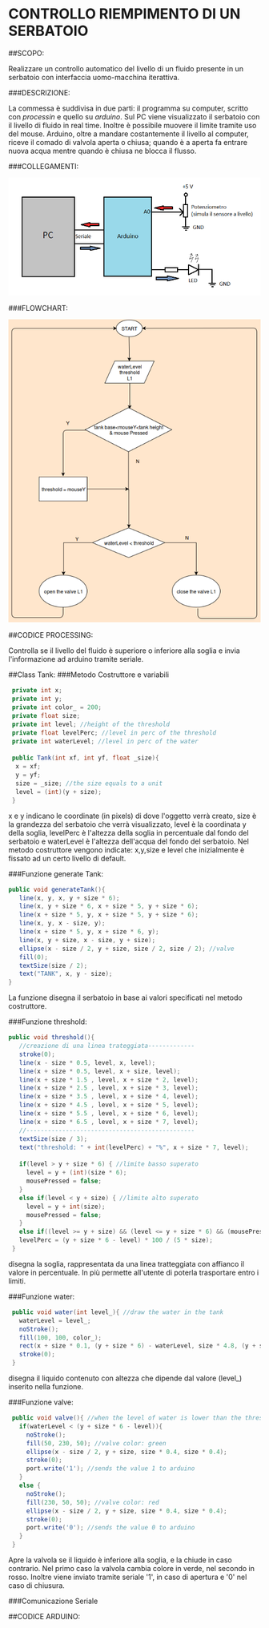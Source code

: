 CONTROLLO RIEMPIMENTO DI UN SERBATOIO
========================================

##SCOPO:

Realizzare un controllo automatico del livello di un fluido presente in un 
serbatoio con interfaccia uomo-macchina iterattiva.

###DESCRIZIONE:

La commessa è suddivisa in due parti: il programma su computer, scritto con *processin* e quello su *arduino*.
Sul PC viene visualizzato il serbatoio con il livello di fluido in real time. Inoltre è possibile muovere il limite tramite uso del mouse.
Arduino, oltre a mandare costantemente il livello al computer, riceve il comado di valvola aperta o chiusa; quando è a aperta fa entrare nuova acqua mentre quando è chiusa ne blocca il flusso.

###COLLEGAMENTI:

![Alt text](https://github.com/DaveDorigoni/Tank/blob/master/Tank/collegamentiSerbatoio.png?raw=ture) 

###FLOWCHART:

![Alt text](https://github.com/DaveDorigoni/Tank/blob/master/Tank/TankFlowChart.png?raw=true)

##CODICE PROCESSING:

Controlla se il livello del fluido è superiore o inferiore alla soglia e invia l'informazione ad arduino tramite seriale.

##Class Tank:
###Metodo Costruttore e variabili

``` java
 private int x;
 private int y;
 private int color_ = 200;
 private float size;
 private int level; //height of the threshold
 private float levelPerc; //level in perc of the threshold
 private int waterLevel; //level in perc of the water
 
 public Tank(int xf, int yf, float _size){
  x = xf;
  y = yf;
  size = _size; //the size equals to a unit
  level = (int)(y + size);
 }

```
x e y indicano le coordinate (in pixels) di dove l'oggetto verrà creato, size è la grandezza del serbatoio che verrà visualizzato, level è la coordinata y della soglia, levelPerc è l'altezza della soglia in percentuale dal fondo del serbatoio e waterLevel è l'altezza dell'acqua del fondo del serbatoio.
Nel metodo costruttore vengono indicate: x,y,size e level che inizialmente è fissato ad un certo livello di default.

###Funzione generate Tank:

``` java
public void generateTank(){
   line(x, y, x, y + size * 6);
   line(x, y + size * 6, x + size * 5, y + size * 6);
   line(x + size * 5, y, x + size * 5, y + size * 6);
   line(x, y, x - size, y);
   line(x + size * 5, y, x + size * 6, y);
   line(x, y + size, x - size, y + size);
   ellipse(x - size / 2, y + size, size / 2, size / 2); //valve
   fill(0);
   textSize(size / 2);
   text("TANK", x, y - size);
}
```
La funzione disegna il serbatoio in base ai valori specificati nel metodo costruttore.

###Funzione threshold:

```java
public void threshold(){
   //creazione di una linea trateggiata-------------
   stroke(0);
   line(x - size * 0.5, level, x, level);
   line(x + size * 0.5, level, x + size, level);
   line(x + size * 1.5 , level, x + size * 2, level);
   line(x + size * 2.5 , level, x + size * 3, level);
   line(x + size * 3.5 , level, x + size * 4, level);
   line(x + size * 4.5 , level, x + size * 5, level);
   line(x + size * 5.5 , level, x + size * 6, level);
   line(x + size * 6.5 , level, x + size * 7, level);
   //-----------------------------------------------
   textSize(size / 3);
   text("threshold: " + int(levelPerc) + "%", x + size * 7, level);
   
   if(level > y + size * 6) { //limite basso superato
     level = y + (int)(size * 6); 
     mousePressed = false;
   }
   else if(level < y + size) { //limite alto superato
     level = y + int(size); 
     mousePressed = false;
   }
   else if((level >= y + size) && (level <= y + size * 6) && (mousePressed == true)) level = mouseY; //in range
   levelPerc = (y + size * 6 - level) * 100 / (5 * size); 
 }
```
disegna la soglia, rappresentata da una linea tratteggiata con affianco il valore in percentuale. In più permette all'utente di poterla trasportare entro i limiti.

###Funzione water:
``` java
 public void water(int level_){ //draw the water in the tank
   waterLevel = level_;
   noStroke();
   fill(100, 100, color_);
   rect(x + size * 0.1, (y + size * 6) - waterLevel, size * 4.8, (y + size * 6) - ((y + size * 6) - waterLevel));
   stroke(0);
 }
```
disegna il liquido contenuto con altezza che dipende dal valore (level_) inserito nella funzione.

###Funzione valve:

``` java
 public void valve(){ //when the level of water is lower than the threshold the valve fills the tank
   if(waterLevel < (y + size * 6 - level)){ 
     noStroke();
     fill(50, 230, 50); //valve color: green
     ellipse(x - size / 2, y + size, size * 0.4, size * 0.4); 
     stroke(0);
     port.write('1'); //sends the value 1 to arduino
   }
   else { 
     noStroke();
     fill(230, 50, 50); //valve color: red
     ellipse(x - size / 2, y + size, size * 0.4, size * 0.4); 
     stroke(0);
     port.write('0'); //sends the value 0 to arduino
   }
 }
``` 
Apre la valvola se il liquido è inferiore alla soglia, e la chiude in caso contrario. Nel primo caso la valvola cambia colore in verde, nel secondo in rosso. Inoltre viene inviato tramite seriale '1', in caso di apertura e '0' nel caso di chiusura.


###Comunicazione Seriale

##CODICE ARDUINO:
